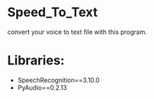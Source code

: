 #  Speed_To_Text
convert your voice to text file with this program.
# Libraries:
* SpeechRecognition==3.10.0
* PyAudio==0.2.13
 
